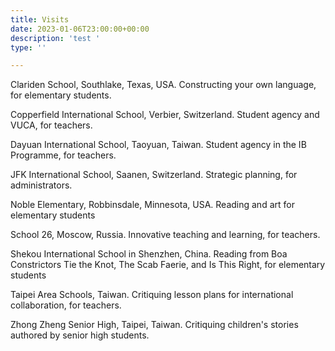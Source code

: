 ```yaml
---
title: Visits
date: 2023-01-06T23:00:00+00:00
description: 'test '
type: ''

---
```

Clariden School, Southlake, Texas, USA. Constructing your own language, for elementary students.

Copperfield International School, Verbier, Switzerland. Student agency and VUCA, for teachers. 

Dayuan International School, Taoyuan, Taiwan. Student agency in the IB Programme, for teachers.

JFK International School, Saanen, Switzerland. Strategic planning, for administrators.

Noble Elementary, Robbinsdale, Minnesota, USA. Reading and art for elementary students

School 26, Moscow, Russia. Innovative teaching and learning, for teachers.

Shekou International School in Shenzhen, China. Reading from Boa Constrictors Tie the Knot, The Scab Faerie, and Is This Right, for elementary students

Taipei Area Schools, Taiwan. Critiquing lesson plans for international collaboration, for teachers. 

Zhong Zheng Senior High, Taipei, Taiwan. Critiquing children's stories authored by senior high students.